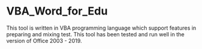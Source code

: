# VBA_Word_for_Edu
This tool is written in VBA programming language which support features in preparing and mixing test. This tool has been tested and run well in the version of Office 2003 - 2019.

